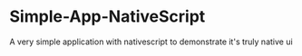 # Simple-App-NativeScript
A very simple application with nativescript to demonstrate it's truly native ui
